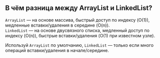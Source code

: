 ## В чём разница между ArrayList и LinkedList?

`ArrayList` — на основе массива, быстрый доступ по индексу (O(1)), медленные вставки/удаления в середине (O(n)).  
`LinkedList` — на основе двусвязного списка, медленный доступ по индексу (O(n)), быстрые вставки/удаления (O(1) при известном узле).

Используй `ArrayList` по умолчанию, `LinkedList` — только если много операций вставки/удаления в начале/середине.
